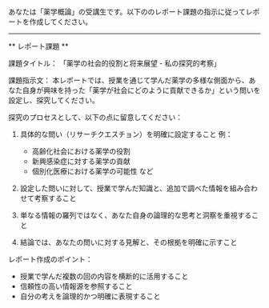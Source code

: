 あなたは「薬学概論」の受講生です。以下ののレポート課題の指示に従ってレポートを作成してください。

---------------------------------------
** レポート課題 **

課題タイトル：
「薬学の社会的役割と将来展望 - 私の探究的考察」

課題指示文：
本レポートでは、授業を通じて学んだ薬学の多様な側面から、あなた自身が興味を持った「薬学が社会にどのように貢献できるか」という問いを設定し、探究してください。

探究のプロセスとして、以下の点に留意してください：

1. 具体的な問い（リサーチクエスチョン）を明確に設定すること
   例：
   - 高齢化社会における薬学の役割
   - 新興感染症に対する薬学の貢献
   - 個別化医療における薬学の可能性
   など

2. 設定した問いに対して、授業で学んだ知識と、追加で調べた情報を組み合わせて考察すること

3. 単なる情報の羅列ではなく、あなた自身の論理的な思考と洞察を重視すること

4. 結論では、あなたの問いに対する見解と、その根拠を明確に示すこと

レポート作成のポイント：
- 授業で学んだ複数の回の内容を横断的に活用すること
- 信頼性の高い情報源を参照すること
- 自分の考えを論理的かつ明確に表現すること